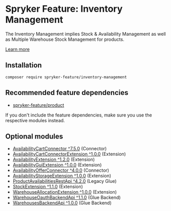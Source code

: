 # Spryker Feature: Inventory Management

The Inventory Management implies Stock & Availability Management as well as Multiple Warehouse Stock Management for products.

[Learn more](https://docs.spryker.com/docs/pbc/all/warehouse-management-system/202307.0/base-shop/inventory-management-feature-overview.html)

## Installation

```
composer require spryker-feature/inventory-management
```

## Recommended feature dependencies
- [spryker-feature/product](https://github.com/spryker-feature/product)

If you don't include the feature dependencies, make sure you use the respective modules instead.

## Optional modules
- [AvailabilityCartConnector ^7.5.0](https://github.com/spryker/availability-cart-connector) (Connector)
- [AvailabilityCartConnectorExtension ^1.0.0](https://github.com/spryker/availability-cart-connector-extension) (Extension)
- [AvailabilityExtension ^1.2.0](https://github.com/spryker/availability-extension) (Extension)
- [AvailabilityGuiExtension ^1.0.0](https://github.com/spryker/availability-gui-extension) (Extension)
- [AvailabilityOfferConnector ^4.0.0](https://github.com/spryker/availability-offer-connector) (Connector)
- [AvailabilityStorageExtension ^1.0.0](https://github.com/spryker/availability-storage-extension) (Extension)
- [ProductAvailabilitiesRestApi ^4.2.0](https://github.com/spryker/product-availabilities-rest-api) (Legacy Glue)
- [StockExtension ^1.1.0](https://github.com/spryker/stock-extension) (Extension)
- [WarehouseAllocationExtension ^1.0.0](https://github.com/spryker/warehouse-allocation-extension) (Extension)
- [WarehouseOauthBackendApi ^1.1.0](https://github.com/spryker/warehouse-oauth-backend-api) (Glue Backend)
- [WarehousesBackendApi ^1.0.0](https://github.com/spryker/warehouses-backend-api) (Glue Backend)

